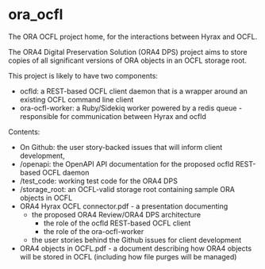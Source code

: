 # ora_ocfl
The ORA OCFL project home, for the interactions between Hyrax and OCFL.

The ORA4 Digital Preservation Solution (ORA4 DPS) project aims to store copies of all significant versions of ORA objects in an OCFL storage root.

This project is likely to have two components:
- ocfld: a REST-based OCFL client daemon that is a wrapper around an existing OCFL command line client
- ora-ocfl-worker: a Ruby/Sidekiq worker powered by a redis queue - responsible for communication between Hyrax and ocfld

Contents:

- On Github: the user story-backed issues that will inform client development, 
- /openapi: the OpenAPI API documentation for the proposed ocfld REST-based OCFL daemon
- /test_code: working test code for the ORA4 DPS
- /storage_root: an OCFL-valid storage root containing sample ORA objects in OCFL
- ORA4 Hyrax OCFL connector.pdf - a presentation documenting
  - the proposed ORA4 Review/ORA4 DPS architecture
    - the role of the ocfld REST-based OCFL client
    - the role of the ora-ocfl-worker
  - the user stories behind the Github issues for client development
- ORA4 objects in OCFL.pdf - a document describing how ORA4 objects will be stored in OCFL (including how file purges will be managed)


